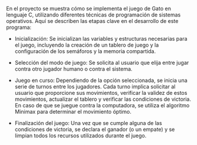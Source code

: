 En el proyecto se muestra cómo se implementa el juego de Gato en lenguaje C, utilizando
diferentes técnicas de programación de sistemas operativos. Aquí se describen las etapas
clave en el desarrollo de este programa:

* Inicialización: Se inicializan las variables y estructuras necesarias para el juego, incluyendo la
  creación de un tablero de juego y la configuración de los semáforos y la memoria compartida.
  
* Selección del modo de juego: Se solicita al usuario que elija entre jugar contra otro jugador
  humano o contra el sistema.
  
* Juego en curso: Dependiendo de la opción seleccionada, se inicia una serie de turnos entre los
  jugadores. Cada turno implica solicitar al usuario que proporcione sus movimientos, verificar la
  validez de estos movimientos, actualizar el tablero y verificar las condiciones de victoria. En
  caso de que se juegue contra la computadora, se utiliza el algoritmo Minimax para determinar el
  movimiento óptimo.
  
* Finalización del juego: Una vez que se cumple alguna de las condiciones de victoria, se declara
  el ganador (o un empate) y se limpian todos los recursos utilizados durante el juego.
